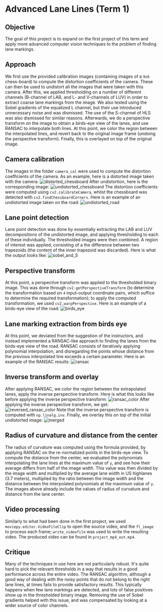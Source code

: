 # Advanced Lane Lines (Term 1)

## Objective
The goal of this project is to expand on the first project of this term and apply more advanced computer vision techniques to the problem of finding lane markings.

## Approach
We first use the provided calibration images (containing images of a `9x6` chess-board) to compute the distortion coefficients of the camera. These can then be used to undistort all the images that were taken with this camera. After this, we applied thresholding on a number of different channels (B-channel of LAB, and L- and V-channels of LUV) in order to extract coarse lane markings from the image. We also tested using the Sobel gradients of the equalized L channel, but their use introduced unnecessary noise and was dismissed. The use of the S-channel of HLS was also dismissed for similar reasons.
Afterwards, we do a perspective transform on the image to obtain a birds-eye view of the lanes, and use RANSAC to interpolate both lines. At this point, we color the region between the interpolated lines, and revert back to the original image frame (undoing the perspective transform). Finally, this is overlayed on top of the original image.

## Camera calibration
The images in the folder `camera_cal` were used to compute the distortion coefficients of the camera.
As an example, here is a distorted image taken with the camera:
![distorted_chessboard](camera_cal/calibration2.jpg)
After undistortion, here is the corresponding image:
![undistorted_chessboard](undistorted_chessboards/calibration2.jpg)
The distortion coefficients were computed using `cv2.calibrateCamera`, whilst the chessboard was detected with `cv2.findChessboardCorners`.
Here is an example of an undistorted image taken on the road:
![undistorted_road](report_imgs/undistorted_road.jpg)

## Lane point detection
Lane point detection was done by essentially extracting the LAB and LUV decompositions of the undistorted image, and applying thresholding to each of these individually. The thresholded images were then combined.
A region of interest was applied, consisting of a the difference between two trapezoids (the content of the inner trapezoid was discarded).
Here is what the output looks like:
![sobel_and_S](report_imgs/extracted_markings.jpg)

## Perspective transform
At this point, a perspective transform was applied to the thresholded binary image.
This was done through `cv2.getPerspectiveTransform` (to determine the transformation based on `4` input-output coordinate pairs, which suffice to determine the required transformation); to apply the computed transformation, we used `cv2.warpPerspective`. Here is an example of a birds-eye view of the road:
![birds_eye](report_imgs/birds_eye.jpg)

## Lane marking extraction from birds eye
At this point, we deviated from the suggestion of the instructors, and instead implemented a RANSAC-like approach to finding the lanes from the birds-eye view of the road.
RANSAC consists of iteratively applying polynomial interpolation, and disregarding the points whose distance from the previous interpolated line exceeds a certain parameter.
Here is an example of the RANSAC results:
![ransac](report_imgs/ransac_results.jpg)

## Inverse transform and overlay
After applying RANSAC, we color the region between the extrapolated lanes, apply the inverse perspective transform.
Here is what this looks like before applying the inverse perspective transform:
![ransac_color](report_imgs/ransac_color.jpg)
After applying the inverse perspective transform, we get:
![reversed_ransac_color](report_imgs/reversed_ransac_color.jpg)
Note that the inverse perspective transform is computed with `np.linalg.inv`.
Finally, we overlay this on top of the initial undistorted image:
![merged](report_imgs/merged.jpg)

## Radius of curvature and distance from the center
The radius of curvature was computed using the formula provided, by applying RANSAC on the re-normalized points in the birds-eye view.
To compute the distance from the center, we evaluated the polynomials interpolating the lane lines at the maximum value of `y`, and see how their average differs from half of the image width.
This value was then divided by the image width and multiplied by the average lane width in US highlanes (3.7 meters), multiplied by the ratio between the image width and the distance between the interpolated polynomials at the maximum value of `y`. The images above already include the values of radius of curvature and distance from the lane center.

## Video processing
Similarly to what had been done in the first project, we used `moviepy.editor.VideoFileClip` to open the source video, and the `fl_image` to process each frame; `write_videofile` was used to write the resulting video. The produced video can be found in `project_mp4_out.mp4`.

## Critique
Many of the techniques in use here are not particularly robust. It's quite hard to pick the relevant thresholds in a way that results in a good performance across the entire video. The RANSAC algorithm, although a good way of dealing with the noisy points that do not belong to the right lane lines, at times fails to provide satisfactory results. This typically happens when few lane markings are detected, and lots of false positives show up in the thresholded binary image. Removing the
use of Sobel gradients helped with this issue, and was compensated by looking at a wider source of color channels.
